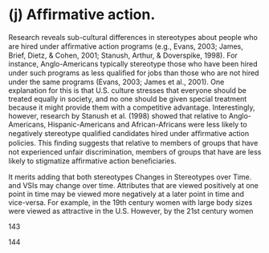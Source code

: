 # (j) Afﬁrmative action.

Research reveals sub-cultural differences in stereotypes about people who are hired under afﬁrmative action programs (e.g., Evans, 2003; James, Brief, Dietz, & Cohen, 2001; Stanush, Arthur, & Doverspike, 1998). For instance, Anglo-Americans typically stereotype those who have been hired under such programs as less qualiﬁed for jobs than those who are not hired under the same programs (Evans, 2003; James et al., 2001). One explanation for this is that U.S. culture stresses that everyone should be treated equally in society, and no one should be given special treatment because it might provide them with a competitive advantage. Interestingly, however, research by Stanush et al. (1998) showed that relative to Anglo-Americans, Hispanic-Americans and African-Africans were less likely to negatively stereotype qualiﬁed candidates hired under afﬁrmative action policies. This ﬁnding suggests that relative to members of groups that have not experienced unfair discrimination, members of groups that have are less likely to stigmatize afﬁrmative action beneﬁciaries.

It merits adding that both stereotypes Changes in Stereotypes over Time. and VSIs may change over time. Attributes that are viewed positively at one point in time may be viewed more negatively at a later point in time and vice-versa. For example, in the 19th century women with large body sizes were viewed as attractive in the U.S. However, by the 21st century women

143

144